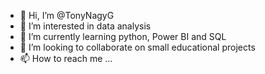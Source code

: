 - 👋 Hi, I’m @TonyNagyG
- 👀 I’m interested in data analysis
- 🌱 I’m currently learning python, Power BI and SQL
- 💞️ I’m looking to collaborate on small educational projects
- 📫 How to reach me ...

<!---
TonyNagyG/TonyNagyG is a ✨ special ✨ repository because its `README.md` (this file) appears on your GitHub profile.
You can click the Preview link to take a look at your changes.
--->
